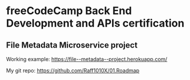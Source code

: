# freeCodeCamp Back End Development and APIs certification

## File Metadata Microservice project

Working example: https://file--metadata--project.herokuapp.com/

My git repo: https://github.com/Raff1010X/01.Roadmap
